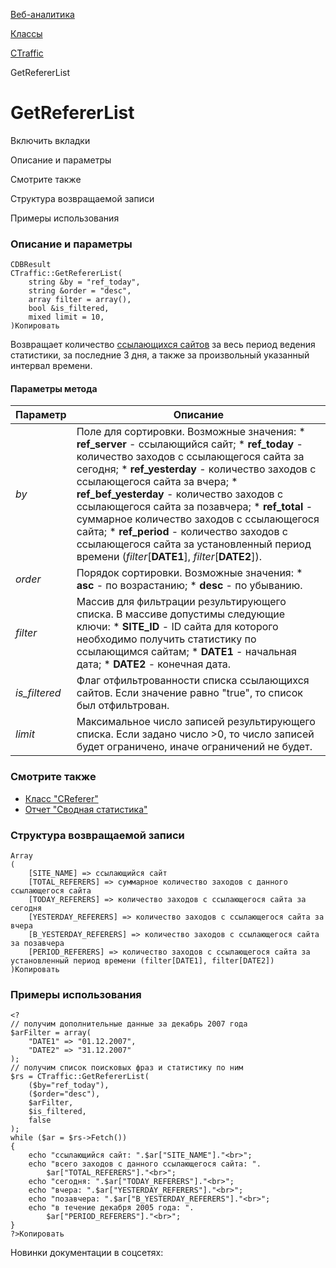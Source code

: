 [Веб-аналитика](/api_help/statistic/index.php)

[Классы](/api_help/statistic/classes/index.php)

[CTraffic](/api_help/statistic/classes/ctraffic/index.php)

GetRefererList

GetRefererList
==============

Включить вкладки

Описание и параметры

Смотрите также

Структура возвращаемой записи

Примеры использования

### Описание и параметры

```
CDBResult
CTraffic::GetRefererList(
	string &by = "ref_today",
	string &order = "desc",
	array filter = array(),
	bool &is_filtered,
	mixed limit = 10,
)Копировать
```

Возвращает количество [ссылающихся сайтов](/api_help/statistic/terms.php#referer) за весь период ведения статистики, за последние 3 дня, а также за произвольный указанный интервал времени.

#### Параметры метода

| Параметр | Описание |
| --- | --- |
| *by* | Поле для сортировки. Возможные значения:  * **ref\_server** - ссылающийся сайт; * **ref\_today** - количество заходов с ссылающегося сайта за сегодня; * **ref\_yesterday** - количество заходов с ссылающегося сайта за вчера; * **ref\_bef\_yesterday** - количество заходов с ссылающегося сайта за позавчера; * **ref\_total** - суммарное количество заходов с ссылающегося сайта; * **ref\_period** - количество заходов с ссылающегося сайта за установленный период времени (*filter*[**DATE1**], *filter*[**DATE2**]). |
| *оrder* | Порядок сортировки. Возможные значения:  * **asc** - по возрастанию; * **desc** - по убыванию. |
| *filter* | Массив для фильтрации результирующего списка. В массиве допустимы следующие ключи:  * **SITE\_ID** - ID сайта для которого необходимо получить статистику по ссылающимся сайтам; * **DATE1** - начальная дата; * **DATE2** - конечная дата. |
| *is\_filtered* | Флаг отфильтрованности списка ссылающихся сайтов. Если значение равно "true", то список был отфильтрован. |
| *limit* | Максимальное число записей результирующего списка. Если задано число >0, то число записей будет ограничено, иначе ограничений не будет. |

### Смотрите также

* [Класс "CReferer"](/api_help/statistic/classes/creferer/index.php)
* [Отчет "Сводная статистика"](http://www.1c-bitrix.ru/user_help/statistic/stat_list.php)

### Структура возвращаемой записи

```
Array
(
	[SITE_NAME] => ссылающийся сайт
	[TOTAL_REFERERS] => суммарное количество заходов с данного ссылающегося сайта
	[TODAY_REFERERS] => количество заходов с ссылающегося сайта за сегодня
	[YESTERDAY_REFERERS] => количество заходов с ссылающегося сайта за вчера
	[B_YESTERDAY_REFERERS] => количество заходов с ссылающегося сайта за позавчера
	[PERIOD_REFERERS] => количество заходов с ссылающегося сайта за установленный период времени (filter[DATE1], filter[DATE2])
)Копировать
```

### Примеры использования

```
<?
// получим дополнительные данные за декабрь 2007 года
$arFilter = array(
	"DATE1" => "01.12.2007",
	"DATE2" => "31.12.2007"
);
// получим список поисковых фраз и статистику по ним
$rs = CTraffic::GetRefererList(
	($by="ref_today"), 
	($order="desc"), 
	$arFilter, 
	$is_filtered, 
	false
);
while ($ar = $rs->Fetch())
{
	echo "ссылающийся сайт: ".$ar["SITE_NAME"]."<br>";
	echo "всего заходов с данного ссылающегося сайта: ".
		$ar["TOTAL_REFERERS"]."<br>";
	echo "сегодня: ".$ar["TODAY_REFERERS"]."<br>";
	echo "вчера: ".$ar["YESTERDAY_REFERERS"]."<br>";
	echo "позавчера: ".$ar["B_YESTERDAY_REFERERS"]."<br>";
	echo "в течение декабря 2005 года: ".
		$ar["PERIOD_REFERERS"]."<br>";
}
?>Копировать
```

Новинки документации в соцсетях: